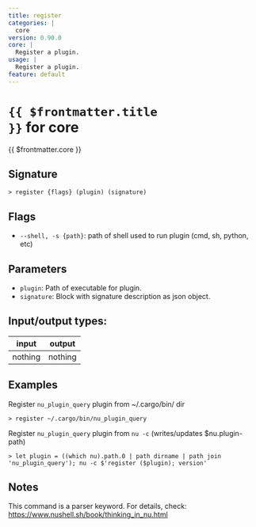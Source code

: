```yaml
---
title: register
categories: |
  core
version: 0.90.0
core: |
  Register a plugin.
usage: |
  Register a plugin.
feature: default
---
```


<!-- This file is automatically generated. Please edit the command in https://github.com/nushell/nushell instead. -->

# <code>{{ $frontmatter.title }}</code> for core

<div class='command-title'>{{ $frontmatter.core }}</div>

## Signature

`> register {flags} (plugin) (signature)`

## Flags

- `--shell, -s {path}`: path of shell used to run plugin (cmd, sh, python, etc)

## Parameters

- `plugin`: Path of executable for plugin.
- `signature`: Block with signature description as json object.

## Input/output types:

| input   | output  |
| ------- | ------- |
| nothing | nothing |

## Examples

Register `nu_plugin_query` plugin from ~/.cargo/bin/ dir

```nu
> register ~/.cargo/bin/nu_plugin_query

```

Register `nu_plugin_query` plugin from `nu -c` (writes/updates $nu.plugin-path)

```nu
> let plugin = ((which nu).path.0 | path dirname | path join 'nu_plugin_query'); nu -c $'register ($plugin); version'

```

## Notes

This command is a parser keyword. For details, check:
https://www.nushell.sh/book/thinking_in_nu.html
